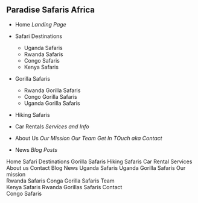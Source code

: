 ## Paradise Safaris Africa

- Home
    _Landing Page_
- Safari Destinations
    - Uganda Safaris
    - Rwanda Safaris
    - Congo Safaris
    - Kenya Safaris

- Gorilla Safaris
    - Rwanda Gorilla Safaris
    - Congo Gorilla Safaris
    - Uganda Gorilla Safaris
- Hiking Safaris
- Car Rentals
    _Services and Info_
- About Us
    _Our Mission_ 
    _Our Team_
    _Get In TOuch aka Contact_
<!-- - Contact Us -->
- News
    _Blog Posts_


Home	Safari Destinations	Gorilla Safaris	Hiking Safaris	Car Rental Services	About us	Contact 	Blog News
	Uganda Safaris	Uganda Gorilla Safaris			Our mission		
	Rwanda Safaris	Conga Gorilla Safaris			Team		
	Kenya Safaris	Rwanda Gorillas Safaris			Contact		
	Congo Safaris						
